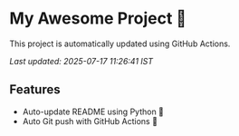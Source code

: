 # My Awesome Project 🚀

This project is automatically updated using GitHub Actions.

_Last updated: 2025-07-17 11:26:41 IST_

## Features
- Auto-update README using Python 🐍
- Auto Git push with GitHub Actions 🤖
